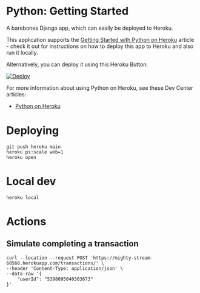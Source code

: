 # Python: Getting Started

A barebones Django app, which can easily be deployed to Heroku.

This application supports the [Getting Started with Python on Heroku](https://devcenter.heroku.com/articles/getting-started-with-python) article - check it out for instructions on how to deploy this app to Heroku and also run it locally.

Alternatively, you can deploy it using this Heroku Button:

[![Deploy](https://www.herokucdn.com/deploy/button.svg)](https://heroku.com/deploy)

For more information about using Python on Heroku, see these Dev Center articles:

- [Python on Heroku](https://devcenter.heroku.com/categories/python)

# Deploying
```
git push heroku main
heroku ps:scale web=1
heroku open
```

# Local dev
```
heroku local
```

# Actions
## Simulate completing a transaction
```
curl --location --request POST 'https://mighty-stream-68566.herokuapp.com/transactions/' \
--header 'Content-Type: application/json' \
--data-raw '{
    "userId": "5398095040303673"
}'
```